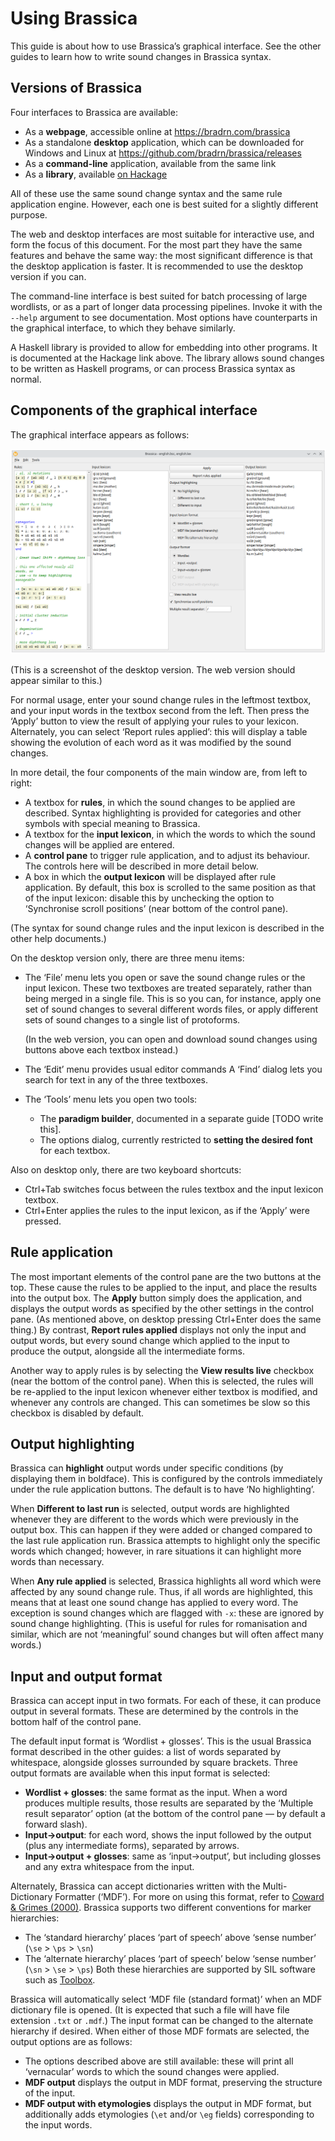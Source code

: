 <!-- -*-GFM-*- -->

# Using Brassica

This guide is about how to use Brassica’s graphical interface.
See the other guides to learn how to write sound changes in Brassica syntax.

## Versions of Brassica

Four interfaces to Brassica are available:

- As a **webpage**, accessible online at https://bradrn.com/brassica
- As a standalone **desktop** application, which can be downloaded for Windows and Linux at https://github.com/bradrn/brassica/releases
- As a **command-line** application, available from the same link
- As a **library**, available [on Hackage](https://hackage.haskell.org/package/brassica)

All of these use the same sound change syntax and the same rule application engine.
However, each one is best suited for a slightly different purpose.

The web and desktop interfaces are most suitable for interactive use,
  and form the focus of this document.
For the most part they have the same features and behave the same way:
  the most significant difference is that the desktop application is faster.
It is recommended to use the desktop version if you can.

The command-line interface is best suited for batch processing of large wordlists,
  or as a part of longer data processing pipelines.
Invoke it with the `--help` argument to see documentation.
Most options have counterparts in the graphical interface, to which they behave similarly.

A Haskell library is provided to allow for embedding into other programs.
It is documented at the Hackage link above.
The library allows sound changes to be written as Haskell programs,
  or can process Brassica syntax as normal.
  
## Components of the graphical interface

The graphical interface appears as follows:

![Image of Brassica GUI](./screenshot.png)

(This is a screenshot of the desktop version.
The web version should appear similar to this.)

For normal usage,
  enter your sound change rules in the leftmost textbox,
  and your input words in the textbox second from the left.
Then press the ‘Apply’ button to view the result of applying your rules to your lexicon.
Alternately, you can select ‘Report rules applied’:
  this will display a table showing the evolution of each word as it was modified by the sound changes.

In more detail, the four components of the main window are, from left to right:

- A textbox for **rules**,
    in which the sound changes to be applied are described.
  Syntax highlighting is provided for categories and other symbols with special meaning to Brassica.
- A textbox for the **input lexicon**,
    in which the words to which the sound changes will be applied are entered.
- A **control pane** to trigger rule application, and to adjust its behaviour.
  The controls here will be described in more detail below.
- A box in which the **output lexicon** will be displayed after rule application.
  By default, this box is scrolled to the same position as that of the input lexicon:
    disable this by unchecking the option to ‘Synchronise scroll positions’
    (near bottom of the control pane).

(The syntax for sound change rules and the input lexicon is described in the other help documents.)

On the desktop version only, there are three menu items:

- The ‘File’ menu lets you open or save the sound change rules or the input lexicon.
  These two textboxes are treated separately, rather than being merged in a single file.
  This is so you can, for instance,
    apply one set of sound changes to several different words files,
    or apply different sets of sound changes to a single list of protoforms.

  (In the web version, you can open and download sound changes using buttons above each textbox instead.)

- The ‘Edit’ menu provides usual editor commands
  A ‘Find’ dialog lets you search for text in any of the three textboxes.

- The ‘Tools’ menu lets you open two tools:
  - The **paradigm builder**, documented in a separate guide [TODO write this].
  - The options dialog, currently restricted to **setting the desired font** for each textbox.

Also on desktop only, there are two keyboard shortcuts:

- Ctrl+Tab switches focus between the rules textbox and the input lexicon textbox.
- Ctrl+Enter applies the rules to the input lexicon, as if the ‘Apply’ were pressed.

## Rule application

The most important elements of the control pane are the two buttons at the top.
These cause the rules to be applied to the input, and place the results into the output box.
The **Apply** button simply does the application,
  and displays the output words as specified by the other settings in the control pane.
(As mentioned above, on desktop pressing Ctrl+Enter does the same thing.)
By contrast, **Report rules applied** displays not only the input and output words,
  but every sound change which applied to the input to produce the output,
  alongside all the intermediate forms.

Another way to apply rules is by selecting the **View results live** checkbox
  (near the bottom of the control pane).
When this is selected, the rules will be re-applied to the input lexicon
  whenever either textbox is modified,
  and whenever any controls are changed.
This can sometimes be slow so this checkbox is disabled by default.

## Output highlighting

Brassica can **highlight** output words under specific conditions (by displaying them in boldface).
This is configured by the controls immediately under the rule application buttons.
The default is to have ‘No highlighting’.

When **Different to last run** is selected,
  output words are highlighted
  whenever they are different to the words which were previously in the output box.
This can happen if they were added or changed compared to the last rule application run.
Brassica attempts to highlight only the specific words which changed;
  however, in rare situations it can highlight more words than necessary.

When **Any rule applied** is selected,
  Brassica highlights all word which were affected by any sound change rule.
Thus, if all words are highlighted,
  this means that at least one sound change has applied to every word.
The exception is sound changes which are flagged with `-x`:
  these are ignored by sound change highlighting.
(This is useful for rules for romanisation and similar,
  which are not ‘meaningful’ sound changes but will often affect many words.)
  
## Input and output format

Brassica can accept input in two formats.
For each of these, it can produce output in several formats.
These are determined by the controls in the bottom half of the control pane.

The default input format is ‘Wordlist + glosses’.
This is the usual Brassica format described in the other guides:
  a list of words separated by whitespace, alongside glosses surrounded by square brackets.
Three output formats are available when this input format is selected:

- **Wordlist + glosses**: the same format as the input.
  When a word produces multiple results,
    those results are separated by the ‘Multiple result separator’ option
    (at the bottom of the control pane — by default a forward slash).
- **Input→output**: for each word,
    shows the input followed by the output (plus any intermediate forms),
    separated by arrows.
- **Input→output + glosses**: same as ‘input→output’,
    but including glosses and any extra whitespace from the input.

Alternately, Brassica can accept dictionaries written with the Multi-Dictionary Formatter (‘MDF’).
For more on using this format, refer to
  [Coward & Grimes (2000)](http://downloads.sil.org/legacy/shoebox/MDF_2000.pdf).
Brassica supports two different conventions for marker hierarchies:
- The ‘standard hierarchy’ places ‘part of speech’ above ‘sense number’ (`\se` > `\ps` > `\sn`)
- The ‘alternate hierarchy’ places ‘part of speech’ below ‘sense number’ (`\sn` > `\se` > `\ps`)
Both these hierarchies are supported by SIL software such as [Toolbox](https://software.sil.org/toolbox/).

Brassica will automatically select ‘MDF file (standard format)’ when an MDF dictionary file is opened.
(It is expected that such a file will have file extension `.txt` or `.mdf`.)
The input format can be changed to the alternate hierarchy if desired.
When either of those MDF formats are selected, the output options are as follows:

- The options described above are still available:
    these will print all ‘vernacular’ words to which the sound changes were applied.
- **MDF output** displays the output in MDF format, preserving the structure of the input.
- **MDF output with etymologies** displays the output in MDF format,
    but additionally adds etymologies (`\et` and/or `\eg` fields)
    corresponding to the input words.
